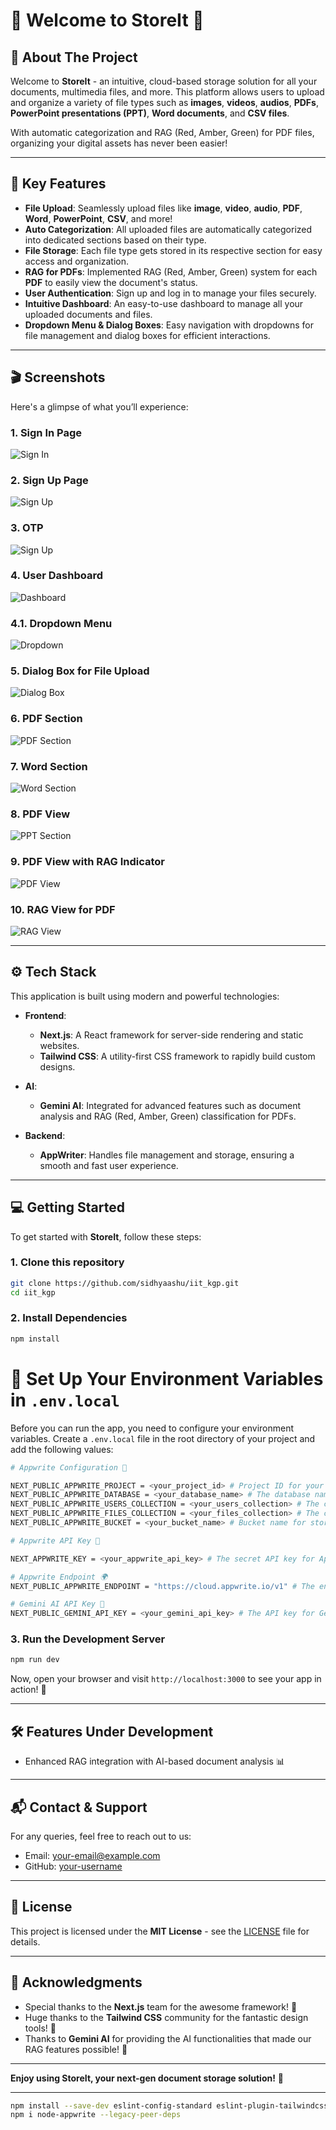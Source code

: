
# 🎉 Welcome to **StoreIt** 📂

## 🌟 About The Project

Welcome to **StoreIt** - an intuitive, cloud-based storage solution for all your documents, multimedia files, and more. This platform allows users to upload and organize a variety of file types such as **images**, **videos**, **audios**, **PDFs**, **PowerPoint presentations (PPT)**, **Word documents**, and **CSV files**. 

With automatic categorization and RAG (Red, Amber, Green) for PDF files, organizing your digital assets has never been easier!

---

## 🚀 Key Features

- **File Upload**: Seamlessly upload files like **image**, **video**, **audio**, **PDF**, **Word**, **PowerPoint**, **CSV**, and more!
- **Auto Categorization**: All uploaded files are automatically categorized into dedicated sections based on their type.
- **File Storage**: Each file type gets stored in its respective section for easy access and organization.
- **RAG for PDFs**: Implemented RAG (Red, Amber, Green) system for each **PDF** to easily view the document's status.
- **User Authentication**: Sign up and log in to manage your files securely.
- **Intuitive Dashboard**: An easy-to-use dashboard to manage all your uploaded documents and files.
- **Dropdown Menu & Dialog Boxes**: Easy navigation with dropdowns for file management and dialog boxes for efficient interactions.

---

## 🎬 Screenshots

Here's a glimpse of what you’ll experience:

### 1. **Sign In Page**
![Sign In](/public//images/sighin.png)

### 2. **Sign Up Page**
![Sign Up](/public//images/signup.png)

### 3. **OTP**
![Sign Up](/public//images/otp.png)

### 4. **User Dashboard**
![Dashboard](/public//images/dashboard.png)

### 4.1. **Dropdown Menu**
![Dropdown](/public//images/dropdown.png)

### 5. **Dialog Box for File Upload**
![Dialog Box](/public//images/uploading.png)

### 6. **PDF Section**
![PDF Section](/public//images/pdfsection.png)

### 7. **Word Section**
![Word Section](/public//images/doc.png)

### 8. **PDF View**
![PPT Section](/public//images/view.png)

### 9. **PDF View with RAG Indicator**
![PDF View](/public//images/typing.png)

### 10. **RAG View for PDF**
![RAG View](/public//images/output.png)

---

## ⚙️ Tech Stack

This application is built using modern and powerful technologies:

- **Frontend**:
  - **Next.js**: A React framework for server-side rendering and static websites.
  - **Tailwind CSS**: A utility-first CSS framework to rapidly build custom designs.
  
- **AI**:
  - **Gemini AI**: Integrated for advanced features such as document analysis and RAG (Red, Amber, Green) classification for PDFs.
  
- **Backend**:
  - **AppWriter**: Handles file management and storage, ensuring a smooth and fast user experience.

---

## 💻 Getting Started

To get started with **StoreIt**, follow these steps:

### 1. Clone this repository

```bash
git clone https://github.com/sidhyaashu/iit_kgp.git
cd iit_kgp
```

### 2. Install Dependencies

```bash
npm install
```


# 🌟 Set Up Your Environment Variables in `.env.local`

Before you can run the app, you need to configure your environment variables. Create a `.env.local` file in the root directory of your project and add the following values:

```bash
# Appwrite Configuration 📝

NEXT_PUBLIC_APPWRITE_PROJECT = <your_project_id> # Project ID for your Appwrite project
NEXT_PUBLIC_APPWRITE_DATABASE = <your_database_name> # The database name in Appwrite
NEXT_PUBLIC_APPWRITE_USERS_COLLECTION = <your_users_collection> # The collection for user data
NEXT_PUBLIC_APPWRITE_FILES_COLLECTION = <your_files_collection> # The collection where files will be stored
NEXT_PUBLIC_APPWRITE_BUCKET = <your_bucket_name> # Bucket name for storing files

# Appwrite API Key 🔑

NEXT_APPWRITE_KEY = <your_appwrite_api_key> # The secret API key for Appwrite (keep this private)

# Appwrite Endpoint 🌍
NEXT_PUBLIC_APPWRITE_ENDPOINT = "https://cloud.appwrite.io/v1" # The endpoint for Appwrite (this is the default)

# Gemini AI API Key 🤖
NEXT_PUBLIC_GEMINI_API_KEY = <your_gemini_api_key> # The API key for Gemini AI (for RAG and document analysis)
```

### 3. Run the Development Server

```bash
npm run dev
```

Now, open your browser and visit `http://localhost:3000` to see your app in action! 🚀

---

## 🛠️ Features Under Development

- Enhanced RAG integration with AI-based document analysis 📊
---

## 📬 Contact & Support

For any queries, feel free to reach out to us:

- Email: [your-email@example.com](mailto:ashutoshsidhya69@example.com)
- GitHub: [your-username](https://github.com/sidhyaashu)

---

## 🎨 License

This project is licensed under the **MIT License** - see the [LICENSE](LICENSE) file for details.

---

## 💖 Acknowledgments

- Special thanks to the **Next.js** team for the awesome framework! 🙌
- Huge thanks to the **Tailwind CSS** community for the fantastic design tools! 🎨
- Thanks to **Gemini AI** for providing the AI functionalities that made our RAG features possible! 🤖

---

**Enjoy using StoreIt, your next-gen document storage solution!** 🎉

---

```bash
npm install --save-dev eslint-config-standard eslint-plugin-tailwindcss eslint-config-prettier prettier --legacy-peer-deps
npm i node-appwrite --legacy-peer-deps
```
